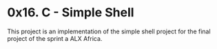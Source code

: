 # 0x16. C - Simple Shell

This project is an implementation of the simple shell project for the final project of the sprint a ALX Africa.
